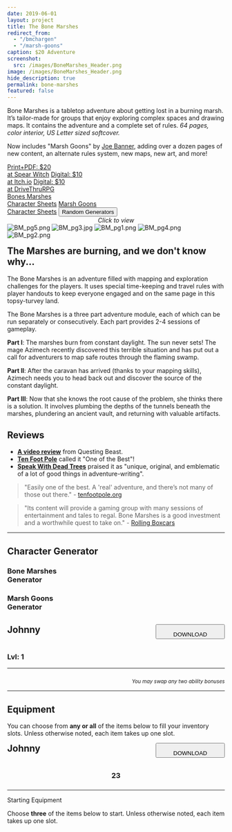 ```yaml
---
date: 2019-06-01
layout: project
title: The Bone Marshes
redirect_from:
  - "/bmchargen"
  - "/marsh-goons"
caption: $20 Adventure
screenshot:
  src: /images/BoneMarshes_Header.png
image: /images/BoneMarshes_Header.png
hide_description: true
permalink: bone-marshes
featured: false
---
```


Bone Marshes is a tabletop adventure about getting lost in a burning marsh. It’s tailor-made for groups that enjoy exploring complex spaces and drawing maps. It contains the adventure and a complete set of rules. *64 pages, color interior, US Letter sized softcover.*

Now includes "Marsh Goons" by [Joe Banner](https://joebanner.co.uk/), adding over a dozen pages of new content, an alternate rules system, new maps, new art, and more!

<div class="shopping-buttons">
<a target="_blank" href="https://spearwitch.com/products/bone-marshes" class="btn btn-primary spearBTN">Print+PDF: $20<br>at Spear Witch</a>
<a target="_blank" href="https://davidschirduan.itch.io/bone-marshes" class="btn btn-primary itchBTN">Digital: $10<br>at Itch.io</a>
<a target="_blank" href="https://www.drivethrurpg.com/product/275159/Bone-Marshes" class="btn btn-primary dtrpgBTN">Digital: $10<br>at DriveThruRPG</a>
</div>

<div class="shopping-buttons">
<a target="_blank" href="/files/BoneMarshes_CharacterSheets.pdf" class="btn btn-primary">Bones Marshes<br>Character Sheets</a>
<a target="_blank" href="/files/MG_CharSheet.pdf" class="btn btn-primary">Marsh Goons<br>Character Sheets</a>
<button class="btn btn-primary" onClick="document.getElementById('generatorHeader').scrollIntoView();">Random Generators</button>
</div>

<div id="images" class="shopping-images">
<p style="margin: 0px;padding:0px;text-align:center;font-style:italic;">Click to view</p>
<img src="/images/BM_pg5.png" alt="BM_pg5.png">
<img src="/images/BM_pg3.jpg" alt="BM_pg3.jpg">
<img src="/images/BM_pg1.png" alt="BM_pg1.png">
<img src="/images/BM_pg4.png" alt="BM_pg4.png">
<img src="/images/BM_pg2.png" alt="BM_pg2.png">
</div>

<h2 style="margin-top:1rem;">The Marshes are burning, and we don't know why...</h2>

The Bone Marshes is an adventure filled with mapping and exploration challenges for the players. It uses special time-keeping and travel rules with player handouts to keep everyone engaged and on the same page in this topsy-turvey land.

The Bone Marshes is a three part adventure module, each of which can be run separately or consecutively. Each part provides 2-4 sessions of gameplay.

**Part I**: The marshes burn from constant daylight. The sun never sets! The mage Azimech recently discovered this terrible situation and has put out a call for adventurers to map safe routes through the flaming swamp.

**Part II**: After the caravan has arrived (thanks to your mapping skills), Azimech needs you to head back out and discover the source of the constant daylight.

**Part III**: Now that she knows the root cause of the problem, she thinks there is a solution. It involves plumbing the depths of the tunnels beneath the marshes, plundering an ancient vault, and returning with valuable artifacts.

## Reviews

 - [**A video review**](https://youtu.be/7D2SLD5gtTw) from Questing Beast.
 - [**Ten Foot Pole**](https://tenfootpole.org/ironspike/?p=6116) called it "One of the Best"!
 - [**Speak With Dead Trees**](https://speakwithdeadtrees.blogspot.com/2020/07/bone-marshes-review.html) praised it as "unique, original, and emblematic of a lot of good things in adventure-writing".

> "Easily one of the best. A 'real' adventure, and there’s not many of those out there." - [tenfootpole.org](https://tenfootpole.org/ironspike/?p=6116)

> "Its content will provide a gaming group with many sessions of entertainment and tales to regal. Bone Marshes is a good investment and a worthwhile quest to take on." - [Rolling Boxcars](https://rollingboxcars.com/2019/09/18/mapping-out-david-schirduans-bone-marshes/)

<hr id="generatorHeader" class="endShoppingImages">

## Character Generator

<div class="row" style="justify-content: space-around !important;margin-bottom:30px;">
  <div class="col-md-5 col-10 noPadding">
    <a class="btn bonemarshes-btn" onclick="bm_generate()">
    <h3>Bone Marshes<br>Generator</h3>
    </a>
  </div>
  <div class="col-md-5 col-10 noPadding">
    <a class="btn bonemarshes-btn" onclick="mg_generate()">
    <h3>Marsh Goons<br>Generator</h3>
    </a>
  </div>
</div>

<div class="container bonemarshesCard" id="bmcharCard">
  <div style="display:flex;justify-content:space-between;">
    <h2 id="bmcharName" style="margin-top:0px;">Johnny</h2>
    <button id="bmdownloadBTN" class="btn bonemarshes-btn-sm data-html2canvas-ignore" onclick="bm_saveCharacterIMG()" style="width:160px;margin-bottom:auto;">
      <p style="margin-bottom: 0;">DOWNLOAD</p>
    </button>
  </div>
  <div class="row">
		<div class="col-6"><h3 id="bmcharHP"></h3></div>
		<div class="col-6"><h3>Lvl: 1</h3></div>
  </div>
  <p id="bmcharHistory"></p>
  <div class="row">
  	<div class="col-md-3 col-6" id="bmcharVirtue"></div>
		<div class="col-md-3 col-6" id="bmcharVice"></div>
		<div class="col-md-3 col-6" id="bmcharPhysique"></div>
		<div class="col-md-3 col-6" id="bmcharSkin"></div>
		<div class="col-md-3 col-6" id="bmcharFace"></div>
		<div class="col-md-3 col-6" id="bmcharHair"></div>
		<div class="col-md-3 col-6" id="bmcharSpeech"></div>
		<div class="col-md-3 col-6" id="bmcharClothing"></div>
		<div class="col-md-6 col-6" id="bmcharSmell"></div>
		<div class="col-md-6 col-6" id="bmcharAllergy"></div>
	</div>
  <hr>
  <div class="row">
		<div class="col-md col-6"><h3 id="bmcharSTR"></h3></div>
		<div class="col-md col-6"><h3 id="bmcharDEX"></h3></div>
		<div class="col-md col-6"><h3 id="bmcharCON"></h3></div>
		<div class="col-md col-6"><h3 id="bmcharINT"></h3></div>
		<div class="col-md col-6"><h3 id="bmcharWIS"></h3></div>
		<div class="col-md col-6"><h3 id="bmcharCHA"></h3></div>
	</div>
  <p style="text-align: right;margin-bottom:0px;"><small><i>You may swap any two ability bonuses</i></small></p>
  <hr>
  <h2 id="bmcharEquip">Equipment</h2>
  <p>You can choose from <strong>any or all</strong> of the items below to fill your inventory slots. Unless otherwise noted, each item takes up one slot.</p>
  <p id="bmcharItems"></p>
</div>

<div class="container bonemarshesCard" id="mgcharCard">
  <div style="display:flex;justify-content:space-between;">
    <h2 id="mgcharName" style="margin-top:0px;">Johnny</h2>
    <button id="mgdownloadBTN" class="btn bonemarshes-btn-sm data-html2canvas-ignore" onclick="mg_saveCharacterIMG()" style="width:160px;margin-bottom:auto;">
      <p style="margin-bottom: 0;">DOWNLOAD</p>
    </button>
  </div>
  <div class="row">
		<div class="col-md col-10"><h3 id="mgcharHP" style="text-align:center;">23</h3></div>
		<div class="col-md col-10"><h3 style="text-align:center;" id="mgcharPOW"></h3></div>
		<div class="col-md col-10"><h3 style="text-align:center;" id="mgcharINS"></h3></div>
		<div class="col-md col-10"><h3 style="text-align:center;" id="mgcharKNO"></h3></div>
	</div>
  <hr>
  <p class="h2" style="margin-top: 10px;" id="mgcharEquip">Starting Equipment</p>
  <p>Choose <strong>three</strong> of the items below to start. Unless otherwise noted, each item takes up one slot.</p>
  <p id="mgcharItems"></p>
</div>

<script async src="/assets/generator_resources/bm_generator.js" charset="utf-8"></script>
<script async src="/assets/generator_resources/mg_generator.js" charset="utf-8"></script>
<script async src="/assets/js/html2canvas.min.js" language="javascript" type="text/javascript"></script>
<link href="/assets/viewer.css" rel="stylesheet">
<script>
window.addEventListener('DOMContentLoaded', function () {
  var galley = document.getElementById('images');
  var viewer = new Viewer(galley,{navbar: 0, title:0, toolbar:0});
});
</script>
